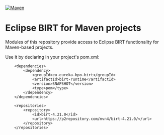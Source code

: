[![Maven](https://img.shields.io/maven-central/v/eu.eureka-bpo.birt/birt-runtime.svg)](https://repo.maven.apache.org/maven2/eu/eureka-bpo/birt/birt-runtime/)

# Eclipse BIRT for Maven projects

Modules of this repository provide access to Eclipse BIRT functionality for Maven-based projects.

Use it by declaring in your project's pom.xml:

```
	<dependencies>
		<dependency>
			<groupId>eu.eureka-bpo.birt</groupId>
			<artifactId>birt-runtime</artifactId>
			<version>SNAPSHOT</version>
			<type>pom</type>
		</dependency>
	</dependencies>

	<repositories>
		<repository>
			<id>birt-4.21.0</id>
			<url>https://p2repository.com/mvn4/birt-4.21.0/</url>
		</repository>
	</repositories>
```
